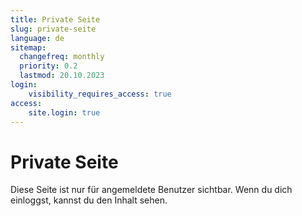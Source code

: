 ```yaml
---
title: Private Seite
slug: private-seite
language: de
sitemap:
  changefreq: monthly
  priority: 0.2
  lastmod: 20.10.2023
login:
    visibility_requires_access: true
access:
    site.login: true
---
```


# Private Seite

Diese Seite ist nur für angemeldete Benutzer sichtbar. Wenn du dich einloggst, kannst du den Inhalt sehen.
